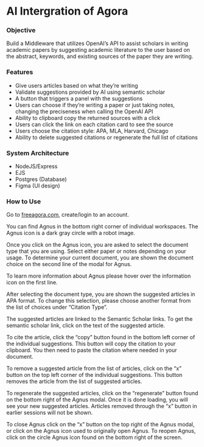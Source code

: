 # AI Intergration of Agora

### Objective
Build a Middleware that utilizes OpenAI’s API to assist scholars in writing academic papers by suggesting academic literature to the user based on the abstract, keywords, and existing sources of the paper they are writing.

### Features
- Give users articles based on what they’re writing
- Validate suggestions provided by AI using semantic scholar
- A button that triggers a panel with the suggestions
- Users can choose if they’re writing a paper or just taking notes, changing the preciseness when calling the OpenAI API 
- Ability to clipboard copy the returned sources with a click
- Users can click the link on each citation card to see the source
- Users choose the citation style: APA, MLA, Harvard, Chicago
- Ability to delete suggested citations or regenerate the full list of citations

### System Architecture
- NodeJS/Express
- EJS
- Postgres (Database)
- Figma (UI design)

### How to Use

Go to [freeagora.com](freeagora.com), create/login to an account.

You can find Agnus in the bottom right corner of individual workspaces. The Agnus icon is a dark gray circle with a robot image. 

Once you click on the Agnus icon, you are asked to select the document type that you are using. Select either paper or notes depending on your usage. To determine your current document, you are shown the document choice on the second line of the modal for Agnus. 

To learn more information about Agnus please hover over the information icon on the first line. 

After selecting the document type, you are shown the suggested articles in APA format. To change this selection, please choose another format from the list of choices under “Citation Type”. 

The suggested articles are linked to the Semantic Scholar links. To get the semantic scholar link, click on the text of the suggested article. 

To cite the article, click the “copy” button found in the bottom left corner of the individual suggestions. This button will copy the citation to your clipboard. You then need to paste the citation where needed in your document. 

To remove a suggested article from the list of articles, click on the “x” button on the top left corner of the individual suggestions. This button removes the article from the list of suggested articles. 

To regenerate the suggested articles, click on the “regenerate” button found on the bottom right of the Agnus modal. Once it is done loading, you will see your new suggested articles. Articles removed through the “x” button in earlier sessions will not be shown. 

To close Agnus click on the “x” button on the top right of the Agnus modal, or click on the Agnus icon used to originally open Agnus. To reopen Agnus, click on the circle Agnus icon found on the bottom right of the screen. 



